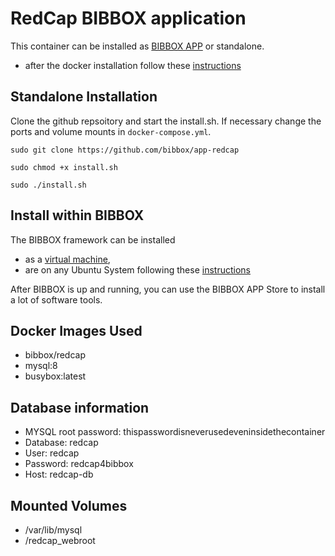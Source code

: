 # RedCap BIBBOX application

This container can be installed as [BIBBOX APP](http://bibbox.readthedocs.io/en/latest/ "BIBBOX App Store") or standalone. 


* after the docker installation follow these [instructions](INSTALL-APP.md)

## Standalone Installation

Clone the github repsoitory and start the install.sh. If necessary change the ports and volume mounts in `docker-compose.yml`.  

`sudo git clone https://github.com/bibbox/app-redcap`

`sudo chmod +x install.sh`

`sudo ./install.sh`


## Install within BIBBOX

The BIBBOX framework can be installed 
* as a [virtual machine](http://bibbox.bbmri-eric.eu/resources/machine/), 
* are on any Ubuntu System following these [instructions](http://bibbox.readthedocs.io/en/latest/)  

After BIBBOX is up and running, you can use the BIBBOX APP Store to install a lot of software tools. 

## Docker Images Used

- bibbox/redcap
- mysql:8
- busybox:latest
 
 
## Database information

- MYSQL root password: thispasswordisneverusedeveninsidethecontainer
- Database: redcap
- User: redcap
- Password: redcap4bibbox
- Host: redcap-db


## Mounted Volumes

- /var/lib/mysql
- /redcap_webroot
